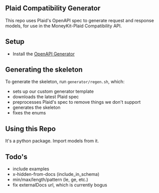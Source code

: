 ## Plaid Compatibility Generator

This repo uses Plaid's OpenAPI spec to generate request and response models, for use in the MoneyKit-Plaid Compatibility API.

## Setup

- Install the [OpenAPI Generator](https://openapi-generator.tech/docs/installation)

## Generating the skeleton

To generate the skeleton, run `generator/regen.sh`, which:
- sets up our custom generator template
- downloads the latest Plaid spec
- preprocesses Plaid's spec to remove things we don't support
- generates the skeleton
- fixes the enums

## Using this Repo

It's a python package.  Import models from it.


## Todo's
- include examples
- x-hidden-from-docs (include_in_schema)
- min/max/length/pattern (le, ge, etc.)
- fix externalDocs url, which is currently bogus